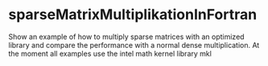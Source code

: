 # sparseMatrixMultiplikationInFortran
Show an example of how to multiply sparse matrices with an optimized library and compare the performance with 
a normal dense multiplication.
At the moment all examples use the intel math kernel library mkl

